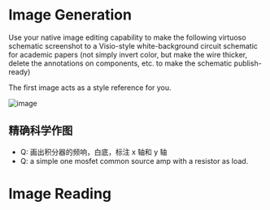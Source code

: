 # Image Generation



Use your native image editing capability to make the following virtuoso schematic screenshot to a Visio-style white-background circuit schematic for academic papers (not simply invert color, but make the wire thicker, delete the annotations on components, etc. to make the schematic publish-ready)

The first image acts as a style reference for you.

![image](https://github.com/user-attachments/assets/dbb993b9-2d15-43b1-bfc9-eee475d5375b)


## 精确科学作图

- Q: 画出积分器的频响，白底，标注 x 轴和 y 轴
- Q: a simple one mosfet common source amp with a resistor as load.


# Image Reading
